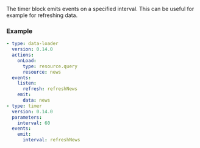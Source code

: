 The timer block emits events on a specified interval. This can be useful for example for refreshing
data.

### Example

```yaml
- type: data-loader
  version: 0.14.0
  actions:
    onLoad:
      type: resource.query
      resource: news
  events:
    listen:
      refresh: refreshNews
    emit:
      data: news
- type: timer
  version: 0.14.0
  parameters:
    interval: 60
  events:
    emit:
      interval: refreshNews
```
